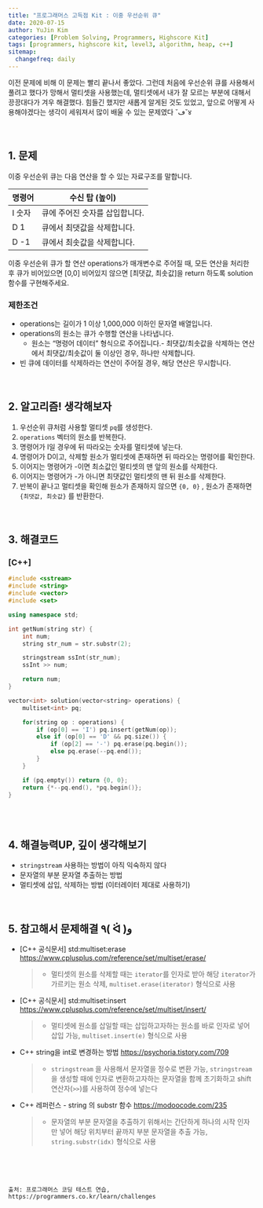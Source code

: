 ```yaml
---
title: "프로그래머스 고득점 Kit : 이중 우선순위 큐"
date: 2020-07-15
author: YuJin Kim
categories: [Problem Solving, Programmers, Highscore Kit]
tags: [programmers, highscore kit, level3, algorithm, heap, c++]
sitemap:
  changefreq: daily
---
```


이전 문제에 비해 이 문제는 빨리 끝나서 좋았다. 그런데 처음에 우선순위 큐를 사용해서 풀려고 했다가 망해서 멀티셋을 사용했는데, 멀티셋에서 내가 잘 모르는 부분에 대해서 끙끙대다가 겨우 해결했다. 힘들긴 했지만 새롭게 알게된 것도 있었고, 앞으로 어떻게 사용해야겠다는 생각이 세워져서 많이 배울 수 있는 문제였다 ˘ڡ˘४  
<br/>
<br/>

## 1. 문제

이중 우선순위 큐는 다음 연산을 할 수 있는 자료구조를 말합니다.

| 명령어 | 수신 탑 (높이)                 |
| ------ | ------------------------------ |
| I 숫자 | 큐에 주어진 숫자를 삽입합니다. |
| D 1    | 큐에서 최댓값을 삭제합니다.    |
| D -1   | 큐에서 최솟값을 삭제합니다.    |

이중 우선순위 큐가 할 연산 operations가 매개변수로 주어질 때, 모든 연산을 처리한 후 큐가 비어있으면 [0,0] 비어있지 않으면 [최댓값, 최솟값]을 return 하도록 solution 함수를 구현해주세요.

### 제한조건

- operations는 길이가 1 이상 1,000,000 이하인 문자열 배열입니다.
- operations의 원소는 큐가 수행할 연산을 나타냅니다.
  - 원소는 “명령어 데이터” 형식으로 주어집니다.- 최댓값/최솟값을 삭제하는 연산에서 최댓값/최솟값이 둘 이상인 경우, 하나만 삭제합니다.
- 빈 큐에 데이터를 삭제하라는 연산이 주어질 경우, 해당 연산은 무시합니다.
  <br/><br/><br/>

## 2. 알고리즘! 생각해보자

1. 우선순위 큐처럼 사용할 멀티셋 `pq`를 생성한다.
2. `operations` 벡터의 원소를 반복한다.
3. 명령어가 I일 경우에 뒤 따라오는 숫자를 멀티셋에 넣는다.
4. 명령어가 D이고, 삭제할 원소가 멀티셋에 존재하면 뒤 따라오는 명령어를 확인한다.
5. 이어지는 명령어가 -이면 최소값인 멀티셋의 맨 앞의 원소를 삭제한다.
6. 이어지는 명령어가 -가 아니면 최댓값인 멀티셋의 맨 뒤 원소를 삭제한다.
7. 반복이 끝나고 멀티셋을 확인해 원소가 존재하지 않으면 `{0, 0}` , 원소가 존재하면 `{최댓값, 최솟값}` 를 반환한다.  
   <br/><br/>

## 3. 해결코드

### [C++]

```c++
#include <sstream>
#include <string>
#include <vector>
#include <set>

using namespace std;

int getNum(string str) {
    int num;
    string str_num = str.substr(2);

    stringstream ssInt(str_num);
    ssInt >> num;

    return num;
}

vector<int> solution(vector<string> operations) {
    multiset<int> pq;

    for(string op : operations) {
        if (op[0] == 'I') pq.insert(getNum(op));
        else if (op[0] == 'D' && pq.size()) {
            if (op[2] == '-') pq.erase(pq.begin());
            else pq.erase(--pq.end());
        }
    }

    if (pq.empty()) return {0, 0};
    return {*--pq.end(), *pq.begin()};
}
```

<br/><br/>

## 4. 해결능력UP, 깊이 생각해보기

- `stringstream` 사용하는 방법이 아직 익숙하지 않다
- 문자열의 부분 문자열 추출하는 방법
- 멀티셋에 삽입, 삭제하는 방법 (이터레이터 제대로 사용하기)
  <br/><br/><br/>

## 5. 참고해서 문제해결 ٩( ᐛ )و

- [C++ 공식문서] std:multiset:erase <https://www.cplusplus.com/reference/set/multiset/erase/>
  > - 멀티셋의 원소를 삭제할 때는 `iterator`를 인자로 받아 해당 `iterator`가 가르키는 원소 삭제, `multiset.erase(iterator)` 형식으로 사용
- [C++ 공식문서] std:multiset:insert <https://www.cplusplus.com/reference/set/multiset/insert/>
  > - 멀티셋에 원소를 삽일할 때는 삽입하고자하는 원소를 바로 인자로 넣어 삽입 가능, `multiset.insert(e)` 형식으로 사용
- C++ string을 int로 변경하는 방법 <https://psychoria.tistory.com/709>
  > - `stringstream` 을 사용해서 문자열을 정수로 변환 가능, `stringstream`을 생성할 때에 인자로 변환하고자하는 문자열을 함께 초기화하고 shift연산자(`>>`)를 사용하여 정수에 넣는다
- C++ 레퍼런스 - string 의 substr 함수 <https://modoocode.com/235>
  > - 문자열의 부분 문자열을 추출하기 위해서는 간단하게 하나의 시작 인자만 넣어 해당 위치부터 끝까지 부분 문자열을 추출 가능, `string.substr(idx)` 형식으로 사용

<br/><br/><br/>

```
출처: 프로그래머스 코딩 테스트 연습, https://programmers.co.kr/learn/challenges
```
